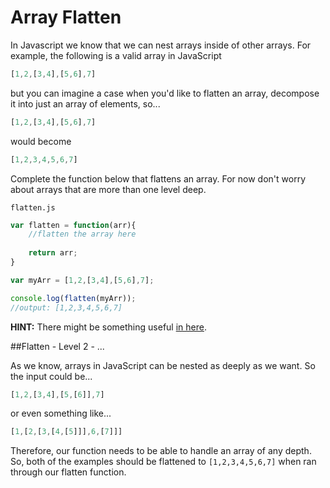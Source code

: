 # Array Flatten

In Javascript we know that we can nest arrays inside of other arrays. For example, the following is a valid array in JavaScript

```js
[1,2,[3,4],[5,6],7]
```

but you can imagine a case when you'd like to flatten an array, decompose it into just an array of elements, so...

```js
[1,2,[3,4],[5,6],7]
```

would become

```js
[1,2,3,4,5,6,7]
```


Complete the function below that flattens an array. For now don't worry about arrays that are more than one level deep.

`flatten.js`

```js
var flatten = function(arr){
    //flatten the array here
    
    return arr;
}

var myArr = [1,2,[3,4],[5,6],7];

console.log(flatten(myArr));
//output: [1,2,3,4,5,6,7]
```

**HINT:** There might be something useful [in here](https://developer.mozilla.org/en-US/docs/Web/JavaScript/Reference/Global_Objects/Array).


##Flatten - Level 2 - ...

As we know, arrays in JavaScript can be nested as deeply as we want. So the input could be...

```js
[1,2,[3,4],[5,[6]],7]
```

or even something like...

```js
[1,[2,[3,[4,[5]]],6,[7]]]
```

Therefore, our function needs to be able to handle an array of any depth. So, both of the examples should be flattened to `[1,2,3,4,5,6,7]` when ran through our flatten function.
